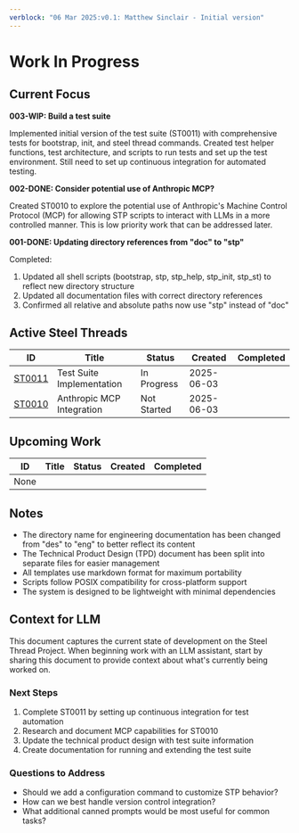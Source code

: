 ```yaml
---
verblock: "06 Mar 2025:v0.1: Matthew Sinclair - Initial version"
---
```

# Work In Progress

## Current Focus

**003-WIP: Build a test suite**

Implemented initial version of the test suite (ST0011) with comprehensive tests for bootstrap, init, and steel thread commands. Created test helper functions, test architecture, and scripts to run tests and set up the test environment. Still need to set up continuous integration for automated testing.

**002-DONE: Consider potential use of Anthropic MCP?**

Created ST0010 to explore the potential use of Anthropic's Machine Control Protocol (MCP) for allowing STP scripts to interact with LLMs in a more controlled manner. This is low priority work that can be addressed later.

**001-DONE: Updating directory references from "doc" to "stp"**

Completed:

1. Updated all shell scripts (bootstrap, stp, stp_help, stp_init, stp_st) to reflect new directory structure
2. Updated all documentation files with correct directory references
3. Confirmed all relative and absolute paths now use "stp" instead of "doc"

## Active Steel Threads

| ID                    | Title                  | Status      | Created    | Completed  |
|-----------------------|------------------------|-------------|------------|------------|
| [ST0011](./st/ST0011.md) | Test Suite Implementation | In Progress | 2025-06-03 |            |
| [ST0010](./st/ST0010.md) | Anthropic MCP Integration | Not Started | 2025-06-03 |            |

## Upcoming Work

| ID                    | Title                  | Status      | Created    | Completed  |
|-----------------------|------------------------|-------------|------------|------------|
| None                  |                        |             |            |            |

## Notes

- The directory name for engineering documentation has been changed from "des" to "eng" to better reflect its content
- The Technical Product Design (TPD) document has been split into separate files for easier management
- All templates use markdown format for maximum portability
- Scripts follow POSIX compatibility for cross-platform support
- The system is designed to be lightweight with minimal dependencies

## Context for LLM

This document captures the current state of development on the Steel Thread Project. When beginning work with an LLM assistant, start by sharing this document to provide context about what's currently being worked on.

### Next Steps

1. Complete ST0011 by setting up continuous integration for test automation
2. Research and document MCP capabilities for ST0010
3. Update the technical product design with test suite information
4. Create documentation for running and extending the test suite

### Questions to Address

- Should we add a configuration command to customize STP behavior?
- How can we best handle version control integration?
- What additional canned prompts would be most useful for common tasks?
